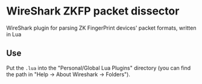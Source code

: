 # WireShark ZKFP packet dissector
WireShark plugin for parsing ZK FingerPrint devices' packet formats, written in Lua

## Use 
Put the `.lua` into the "Personal/Global Lua Plugins" directory (you can find the path in "Help -> About Wireshark -> Folders").
